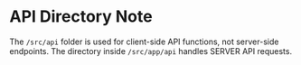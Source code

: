 # API Directory Note
The `/src/api` folder is used for client-side API functions, not server-side endpoints. The directory inside `/src/app/api` handles SERVER API requests.